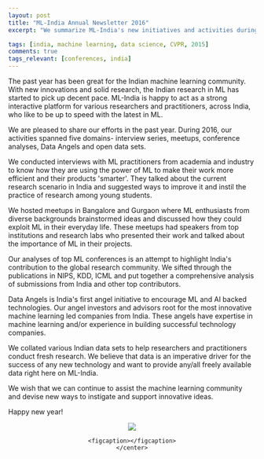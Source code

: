 ```yaml
---
layout: post
title: "ML-India Annual Newsletter 2016"
excerpt: "We summarize ML-India's new initiatives and activities during 2016."

tags: [india, machine learning, data science, CVPR, 2015]
comments: true
tags_relevant: [conferences, india]
---
```


The past year has been great for the Indian machine learning community. With new innovations and solid research, the Indian research in ML has started to pick up decent pace. ML-India is happy to act as a strong interactive platform for various researchers and practitioners, across India, who like to be up to speed with the latest in ML. 

We are pleased to share our efforts in the past year. During 2016, our activities spanned five domains- interview series, meetups, conference analyses, Data Angels and open data sets. 

We conducted interviews with ML practitioners from academia and industry to know how they are using the power of ML to make their work more efficient and their products 'smarter'. They talked about the current research scenario in India and suggested ways to improve it and instil the practice of research among young students.    

We hosted meetups in Bangalore and Gurgaon where ML enthusiasts from diverse backgrounds brainstormed ideas and discussed how they could exploit ML in their everyday life. These meetups had speakers from top institutions and research labs who presented their work and talked about the importance of ML in their projects.

Our analyses of top ML conferences is an attempt to highlight India's contribution to the global research community. We sifted through the publications in NIPS, KDD, ICML and put together a comprehensive analysis of submissions from India and other top contributors.

Data Angels is India's first angel initiative to encourage ML and AI backed technologies. Our angel investors and advisors root for the most innovative machine learning led companies from India. These angels have expertise in machine learning and/or experience in building successful technology companies.

We collated various Indian data sets to help researchers and practitioners conduct fresh research. We believe that data is an imperative driver for the success of any new technology and want to provide any/all freely available data right here on ML-India.   

We wish that we can continue to assist the machine learning community and devise new ways to instigate and support innovative ideas. 

Happy new year!

<figure><center>
    <a href="https://s28.postimg.org/3wubtt5ct/ML_india.jpg"><img src="https://s28.postimg.org/3wubtt5ct/ML_india.jpg"></a>
    
    <figcaption></figcaption>
    </center>
</figure>
